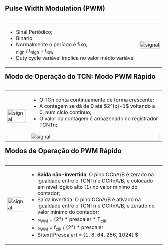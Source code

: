 ## Pulse Width Modulation (PWM)

 <table style="float:right">
  <tr>
    <td>
      <ul>
        <li>Sinal Periódico;</li>
        <li>Binário</li>
        <li>Normalmente o período é fixo;</li>
        <math>
        Duty cycle = t<sub>high</sub> / t<sub>high</sub> + t<sub>low</sub>
        </math>
        <li>Duty cycle variável implica no valor médio variável</li>
      </ul> 
    </td>
    <td>
     <img src="https://static.wixstatic.com/media/d63230_2efb8fc9651d4bfeaf816600ec662eb1~mv2.gif" alt="signal" width="100%" height="100%" style="vertical-align:middle">
    </td>
  </tr>
</table> 

## Modo de Operação do TCN: Modo PWM Rápido
<table style="float:right">
  <tr>
    <td>
     <img src="https://camo.githubusercontent.com/af981948d8175551de6fa5fd964931c54f266f4a67a33f7a56247428bead7972/687474703a2f2f322e62702e626c6f6773706f742e636f6d2f2d5733577731624c427438672f5566617951766971346e492f41414141414141414346452f5a356f50346d644968304d2f733634302f6176725f74696d6572302e706e67" alt="signal" width="100%" height="100%" style="vertical-align:middle">
   </td>
   <td>
      <ul>
        <li>O TCn conta continuamente de forma crescente;</li>
        <li>A contagem se dá de 0 até $2^{x}-1$ voltando a 0, num ciclo contínuo;</li>
        <li>O valor da contagem é armazenado no registrador TCNTn;</li>
      </ul>
     <img src="https://camo.githubusercontent.com/22816112a3b1c144d471747e54f15c68fb81060fad753ed5a719693f8e452d20/68747470733a2f2f69302e77702e636f6d2f656d62656464732e636f6d2f77702d636f6e74656e742f75706c6f6164732f323031302f31322f3235305f636f756e74735f6e6f726d616c5f6d6f64652e706e67" alt="signal" width="100%" height="100%" style="vertical-align:middle">
    </td>
  </tr>
</table>

## Modos de Operação do PWM Rápido
<table style="float:right">
  <tr>
    <td>
     <img src="https://camo.githubusercontent.com/af981948d8175551de6fa5fd964931c54f266f4a67a33f7a56247428bead7972/687474703a2f2f322e62702e626c6f6773706f742e636f6d2f2d5733577731624c427438672f5566617951766971346e492f41414141414141414346452f5a356f50346d644968304d2f733634302f6176725f74696d6572302e706e67" alt="signal" width="100%" height="100%" style="vertical-align:middle">
   </td>
   <td>
      <ul>
        <li><b>Saída não-invertida</b>: O pino OCnA/B é zerado na igualdade entre o TCNTn e OCRnA/B, e colocado em nível lógico alto (1) no valor mínimo do contador;</li>
        <li>Saída invertida</b>: O pino OCnA/B é ativado na igualdade entre o TCNTn e OCRnA/B, e zerado no valor mínimo do contador;</li>
        <li> <math>T<sub>PWM</sub> = (2<sup>x</sup>) * prescaler * T<sub>clk</sub></math> </li>
        <li> <math>f<sub>PWM</sub> = f<sub>clk</sub> / (2<sup>x</sup>) * prescaler </math> </li>
        <li> $\text{Prescaler} = {1, 8, 64, 256, 1024} $ </li>
      </ul>
    </td>
  </tr>
</table>
